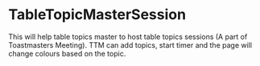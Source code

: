 # TableTopicMasterSession
This will help table topics master to host table topics sessions (A part of Toastmasters Meeting). TTM can add topics, start timer and the page will change colours based on the topic.
